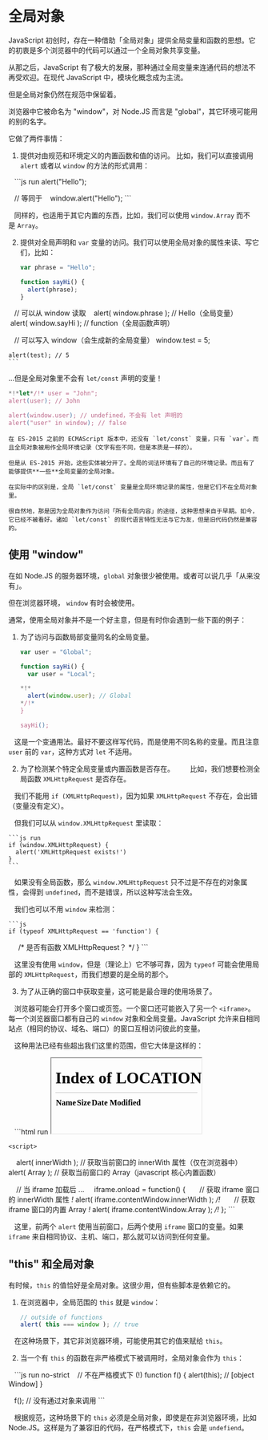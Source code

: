 

# 全局对象

JavaScript 初创时，存在一种借助「全局对象」提供全局变量和函数的思想。它的初衷是多个浏览器中的代码可以通过一个全局对象共享变量。

从那之后，JavaScript 有了极大的发展，那种通过全局变量来连通代码的想法不再受欢迎。在现代 JavaScript 中，模块化概念成为主流。

但是全局对象仍然在规范中保留着。

浏览器中它被命名为 "window"，对 Node.JS 而言是 "global"，其它环境可能用的别的名字。

它做了两件事情：

1. 提供对由规范和环境定义的内置函数和值的访问。
    比如，我们可以直接调用 `alert` 或者以 `window` 的方法的形式调用：

    ```js run
    alert("Hello");

    // 等同于
    window.alert("Hello");
    ```

    同样的，也适用于其它内置的东西，比如，我们可以使用 `window.Array` 而不是 `Array`。

2. 提供对全局声明和 `var` 变量的访问。我们可以使用全局对象的属性来读、写它们，比如：

    <!-- no-strict to move variables out of eval -->
    ```js untrusted run no-strict refresh
    var phrase = "Hello";

    function sayHi() {
      alert(phrase);
    }

    // 可以从 window 读取
    alert( window.phrase ); // Hello（全局变量）
    alert( window.sayHi ); // function（全局函数声明）

    // 可以写入 window（会生成新的全局变量）
    window.test = 5;

    alert(test); // 5
    ```

...但是全局对象里不会有 `let/const` 声明的变量！

```js untrusted run no-strict refresh
*!*let*/!* user = "John";
alert(user); // John

alert(window.user); // undefined，不会有 let 声明的
alert("user" in window); // false
```

```smart header="全局对象不是全局环境记录"
在 ES-2015 之前的 ECMAScript 版本中，还没有 `let/const` 变量，只有 `var`。而且全局对象被用作全局环境记录（文字有些不同，但是本质是一样的）。

但是从 ES-2015 开始，这些实体被分开了。全局的词法环境有了自己的环境记录。而且有了能够提供**一些**全局变量的全局对象。

在实际中的区别是，全局 `let/const` 变量是全局环境记录的属性，但是它们不在全局对象里。

很自然地，那是因为全局对象作为访问「所有全局内容」的途径，这种思想来自于早期。如今，它已经不被看好。诸如 `let/const` 的现代语言特性无法与它为友，但是旧代码仍然是兼容的。
```

## 使用 "window"

在如 Node.JS 的服务器环境，`global` 对象很少被使用。或者可以说几乎「从来没有」。

但在浏览器环境， `window` 有时会被使用。

通常，使用全局对象并不是一个好主意，但是有时你会遇到一些下面的例子：

1. 为了访问与函数局部变量同名的全局变量。

    ```js untrusted run no-strict refresh
    var user = "Global";

    function sayHi() {
      var user = "Local";

    *!*
      alert(window.user); // Global
    */!*
    }

    sayHi();
    ```
    
    这是一个变通用法。最好不要这样写代码，而是使用不同名称的变量。而且注意 `user` 前的 `var`，这种方式对 `let` 不适用。

2. 为了检测某个特定全局变量或内置函数是否存在。
    
    比如，我们想要检测全局函数 `XMLHttpRequest` 是否存在。

    我们不能用 `if (XMLHttpRequest)`，因为如果 `XMLHttpRequest` 不存在，会出错（变量没有定义）。

    但我们可以从 `window.XMLHttpRequest` 里读取：

    ```js run
    if (window.XMLHttpRequest) {
      alert('XMLHttpRequest exists!')
    }
    ```

    如果没有全局函数，那么 `window.XMLHttpRequest` 只不过是不存在的对象属性，会得到 `undefined`，而不是错误，所以这种写法会生效。

    我们也可以不用 `window` 来检测：

    ```js
    if (typeof XMLHttpRequest == 'function') {
      /* 是否有函数 XMLHttpRequest？ */
    }
    ```

    这里没有使用 `window`，但是（理论上）它不够可靠，因为 `typeof` 可能会使用局部的 `XMLHttpRequest`，而我们想要的是全局的那个。

3. 为了从正确的窗口中获取变量，这可能是最合理的使用场景了。

    浏览器可能会打开多个窗口或页签。一个窗口还可能嵌入了另一个 `<iframe>`。每一个浏览器窗口都有自己的 `window` 对象和全局变量。JavaScript 允许来自相同站点（相同的协议、域名、端口）的窗口互相访问彼此的变量。
    
    这种用法已经有些超出我们这里的范围，但它大体是这样的：
    
    ```html run
    <iframe src="/" id="iframe"></iframe>

    <script>
      alert( innerWidth ); // 获取当前窗口的 innerWith 属性（仅在浏览器中）
      alert( Array ); // 获取当前窗口的 Array（javascript 核心内置函数）

      // 当 iframe 加载后 ...
      iframe.onload = function() {
        // 获取 iframe 窗口的 innerWidth 属性
      *!*
        alert( iframe.contentWindow.innerWidth );
      */!*
        // 获取 iframe 窗口的内置 Array
      *!*
        alert( iframe.contentWindow.Array );
      */!*
      };
    </script>
    ```

    这里，前两个 `alert` 使用当前窗口，后两个使用 `iframe` 窗口的变量。如果 `iframe` 来自相同协议、主机、端口，那么就可以访问到任何变量。

## "this" 和全局对象

有时候，`this` 的值恰好是全局对象。这很少用，但有些脚本是依赖它的。

1. 在浏览器中，全局范围的 `this` 就是 `window`：

    ```js run
    // outside of functions
    alert( this === window ); // true
    ```

    在这种场景下，其它非浏览器环境，可能使用其它的值来赋给 `this`。

2. 当一个有 `this` 的函数在非严格模式下被调用时，全局对象会作为 `this`：

    ```js run no-strict
    // 不在严格模式下 (!)
    function f() {
      alert(this); // [object Window]
    }

    f(); // 没有通过对象来调用
    ```

    根据规范，这种场景下的 `this` 必须是全局对象，即使是在非浏览器环境，比如 Node.JS。这样是为了兼容旧的代码，在严格模式下，`this` 会是 `undefiend`。
